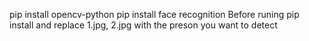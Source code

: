pip install opencv-python
pip install face recognition
Before runing pip install and replace 1.jpg, 2.jpg with the preson you want to detect
